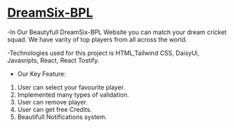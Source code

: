 
# [DreamSix-BPL](https://dreamsix-bpl.surge.sh)

-In Our Beautyfull DreamSix-BPL Website you can match your dream cricket squad. We have varity of top players from all across the world.

-Technologies used for this project is HTML,Tailwind CSS, DaisyUi, Javasripts, React, React Tostify.


- Our Key Feature:
 1. User can select your favourite player. 
 2. Implemented many types of validation.
 3. User can remove player. 
 4. User can get free Credits. 
 5. Beautifull Notifications system. 
